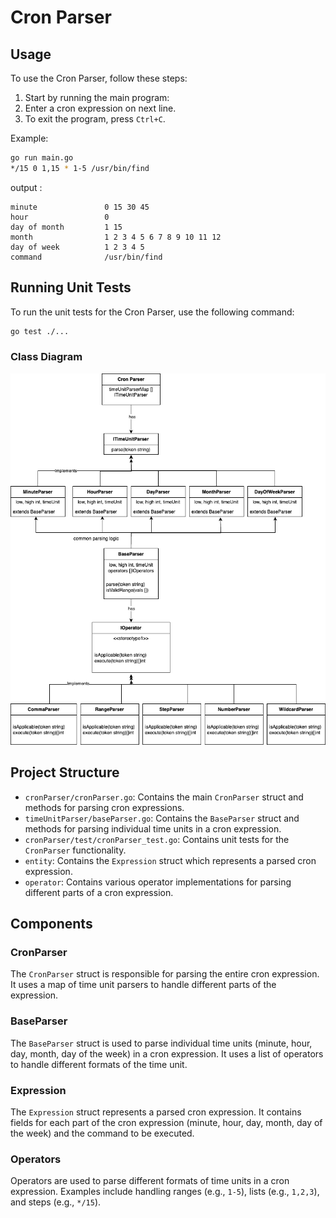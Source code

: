 # Cron Parser

## Usage
To use the Cron Parser, follow these steps:
1. Start by running the main program:
2. Enter a cron expression on next line.
3. To exit the program, press `Ctrl+C`.

Example:
```sh
go run main.go
*/15 0 1,15 * 1-5 /usr/bin/find
```
output :
```
minute               0 15 30 45
hour                 0
day of month         1 15
month                1 2 3 4 5 6 7 8 9 10 11 12
day of week          1 2 3 4 5
command              /usr/bin/find
```
## Running Unit Tests

To run the unit tests for the Cron Parser, use the following command:

```sh
go test ./...
```

### Class Diagram
![Class Diagram](CronParser.drawio.png)

## Project Structure

- `cronParser/cronParser.go`: Contains the main `CronParser` struct and methods for parsing cron expressions.
- `timeUnitParser/baseParser.go`: Contains the `BaseParser` struct and methods for parsing individual time units in a cron expression.
- `cronParser/test/cronParser_test.go`: Contains unit tests for the `CronParser` functionality.
- `entity`: Contains the `Expression` struct which represents a parsed cron expression.
- `operator`: Contains various operator implementations for parsing different parts of a cron expression.
## Components

### CronParser

The `CronParser` struct is responsible for parsing the entire cron expression. It uses a map of time unit parsers to handle different parts of the expression.

### BaseParser

The `BaseParser` struct is used to parse individual time units (minute, hour, day, month, day of the week) in a cron expression. It uses a list of operators to handle different formats of the time unit.

### Expression

The `Expression` struct represents a parsed cron expression. It contains fields for each part of the cron expression (minute, hour, day, month, day of the week) and the command to be executed.

### Operators

Operators are used to parse different formats of time units in a cron expression. Examples include handling ranges (e.g., `1-5`), lists (e.g., `1,2,3`), and steps (e.g., `*/15`).


